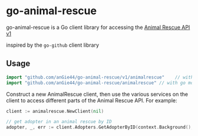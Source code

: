 # go-animal-rescue

go-animal-rescue is a Go client library for accessing the [Animal Rescue API v1](https://github.com/anGie44/animal-rescue/tree/v1.0)

inspired by the `go-github` client library

## Usage ##

```go
import "github.com/anGie44/go-animal-rescue/v1/animalrescue"	// with go modules enabled (GO111MODULE=on or outside GOPATH)
import "github.com/anGie44/go-animal-rescue/animalrescue" // with go modules disabled
```

Construct a new AnimalRescue client, then use the various services on the client to
access different parts of the Animal Rescue API. For example:

```go
client := animalrescue.NewClient(nil)

// get adopter in an animal rescue by ID
adopter, _, err := client.Adopters.GetAdopterByID(context.Background(), 111)
```
